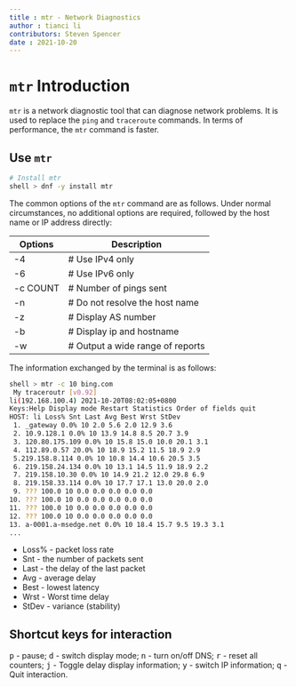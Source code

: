 ```yaml
---
title : mtr - Network Diagnostics
author : tianci li
contributors: Steven Spencer
date : 2021-10-20
---
```


#  `mtr` Introduction

`mtr` is a network diagnostic tool that can diagnose network problems. It is used to replace the `ping` and `traceroute` commands. In terms of performance, the `mtr` command is faster.

##  Use `mtr`

```bash
# Install mtr
shell > dnf -y install mtr
```

The common options of the `mtr` command are as follows. Under normal circumstances, no additional options are required, followed by the host name or IP address directly:

|Options|Description|
|---|---|
|-4 |# Use IPv4 only|
|-6 |# Use IPv6 only|
|-c COUNT |# Number of pings sent|
|-n |# Do not resolve the host name|
|-z |# Display AS number|
|-b |# Display ip and hostname|
|-w |# Output a wide range of reports|

The information exchanged by the terminal is as follows:

```bash
shell > mtr -c 10 bing.com
 My traceroutr [v0.92]
li(192.168.100.4) 2021-10-20T08:02:05+0800
Keys:Help Display mode Restart Statistics Order of fields quit
HOST: li Loss% Snt Last Avg Best Wrst StDev
 1. _gateway 0.0% 10 2.0 5.6 2.0 12.9 3.6
 2. 10.9.128.1 0.0% 10 13.9 14.8 8.5 20.7 3.9
 3. 120.80.175.109 0.0% 10 15.8 15.0 10.0 20.1 3.1
 4. 112.89.0.57 20.0% 10 18.9 15.2 11.5 18.9 2.9
 5.219.158.8.114 0.0% 10 10.8 14.4 10.6 20.5 3.5
 6. 219.158.24.134 0.0% 10 13.1 14.5 11.9 18.9 2.2
 7. 219.158.10.30 0.0% 10 14.9 21.2 12.0 29.8 6.9
 8. 219.158.33.114 0.0% 10 17.7 17.1 13.0 20.0 2.0
 9. ??? 100.0 10 0.0 0.0 0.0 0.0 0.0
10. ??? 100.0 10 0.0 0.0 0.0 0.0 0.0
11. ??? 100.0 10 0.0 0.0 0.0 0.0 0.0
12. ??? 100.0 10 0.0 0.0 0.0 0.0 0.0
13. a-0001.a-msedge.net 0.0% 10 18.4 15.7 9.5 19.3 3.1
...
```

* Loss% - packet loss rate
* Snt - the number of packets sent
* Last - the delay of the last packet
* Avg - average delay
* Best - lowest latency
* Wrst - Worst time delay
* StDev - variance (stability)

##  Shortcut keys for interaction
<kbd>p</kbd> - pause;
<kbd>d</kbd> - switch display mode;
<kbd>n</kbd> - turn on/off DNS;
<kbd>r</kbd> - reset all counters;
<kbd>j</kbd> - Toggle delay display information;
<kbd>y</kbd> - switch IP information;
<kbd>q</kbd> - Quit interaction.
